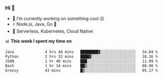 ### Hi 👋

<!--
**nodejh/nodejh** is a ✨ _special_ ✨ repository because its `README.md` (this file) appears on your GitHub profile.

Here are some ideas to get you started:

- 🔭 I’m currently working on ...
- 🌱 I’m currently learning ...
- 👯 I’m looking to collaborate on ...
- 🤔 I’m looking for help with ...
- 💬 Ask me about ...
- 📫 How to reach me: ...
- 😄 Pronouns: ...
- ⚡ Fun fact: ...
-->

- 🔭 I’m currently working on something cool :wink:
- ⚡ Node.js, Java, Go :thought_balloon:
- 🤖 Serverless, Kubernetes, Cloud Native

📊 **This week I spent my time on**

<!--START_SECTION:waka-->

```txt
Java              4 hrs 44 mins   ████████▓░░░░░░░░░░░░░░░░   34.04 %
Python            2 hrs 32 mins   ████▓░░░░░░░░░░░░░░░░░░░░   18.26 %
JSON              1 hr 40 mins    ███░░░░░░░░░░░░░░░░░░░░░░   11.99 %
Bash              1 hr 14 mins    ██▒░░░░░░░░░░░░░░░░░░░░░░   08.98 %
Groovy            43 mins         █▒░░░░░░░░░░░░░░░░░░░░░░░   05.17 %
```

<!--END_SECTION:waka-->


<!--
:traffic_light: **Visitors**

![visitors](https://visitor-badge.glitch.me/badge?page_id=nodejh.nodejh)
-->
